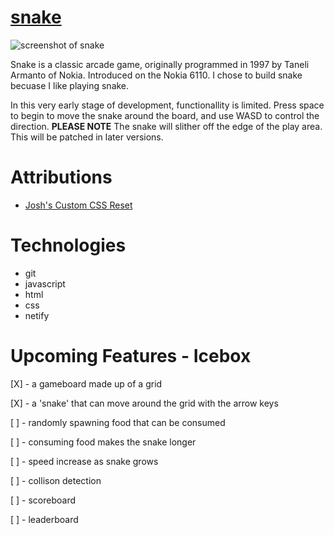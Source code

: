 # [snake](https://ssssnake.netlify.app)

![screenshot of snake](https://i.imgur.com/RuWH5C8.png)

<!-- #### a description of snake, why I chose it, and a screenshot -->
Snake is a classic arcade game, originally programmed in 1997 by Taneli Armanto of Nokia. Introduced on the Nokia 6110. I chose to build snake becuase I like playing snake.
<!-- # How to Play -->
In this very early stage of development, functionallity is limited. Press space to begin to move the snake around the board, and use WASD to control the direction. __PLEASE NOTE__ The snake will slither off the edge of the play area. This will be patched in later versions. 

# Attributions

* [Josh's Custom CSS Reset](https://www.joshwcomeau.com/css/custom-css-reset/)

# Technologies

* git
* javascript
* html
* css
* netify

# Upcoming Features - Icebox

[X] - a gameboard made up of a grid

[X] - a 'snake' that can move around the grid with the arrow keys

[ ] - randomly spawning food that can be consumed

[ ] - consuming food makes the snake longer

[ ] - speed increase as snake grows

[ ] - collison detection

[ ] - scoreboard

[ ] - leaderboard